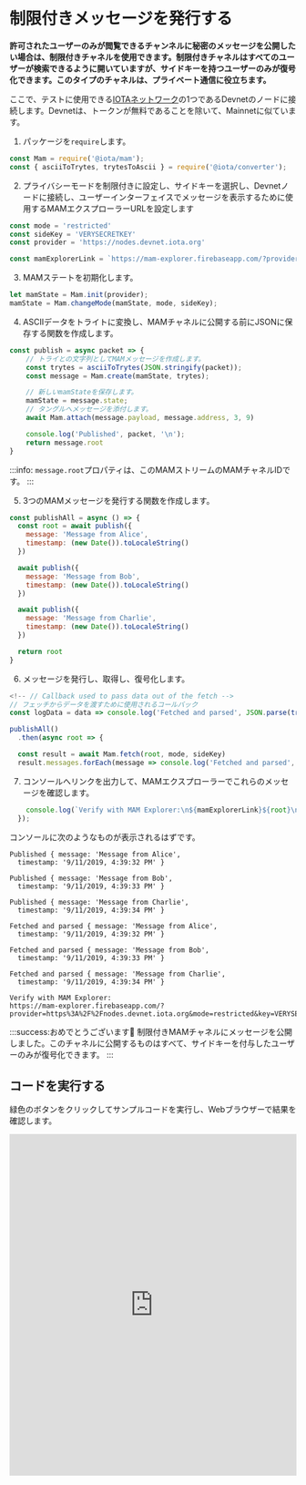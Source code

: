 # 制限付きメッセージを発行する
<!-- # Publish restricted messages -->

**許可されたユーザーのみが閲覧できるチャンネルに秘密のメッセージを公開したい場合は、制限付きチャネルを使用できます。制限付きチャネルはすべてのユーザーが検索できるように開いていますが、サイドキーを持つユーザーのみが復号化できます。このタイプのチャネルは、プライベート通信に役立ちます。**
<!-- **If you want to publish secret messages to a channel that only permitted users can read, you can use a restricted channel. These channels are open for any user to find, but only those with the side key can decrypt it. This type of channel is useful for private communications.** -->

ここで、テストに使用できる[IOTAネットワーク](root://getting-started/0.1/references/iota-networks.md)の1つであるDevnetのノードに接続します。Devnetは、トークンが無料であることを除いて、Mainnetに似ています。
<!-- Here, we connect to a node on the Devnet, which is one of the [IOTA networks](root://getting-started/0.1/references/iota-networks.md) that you can use for testing. The Devnet is similar to the Mainnet, except the tokens are free. -->

1. パッケージを`require`します。
  <!-- 1. Require the packages -->

  ```js
  const Mam = require('@iota/mam');
  const { asciiToTrytes, trytesToAscii } = require('@iota/converter');
  ```

2. プライバシーモードを制限付きに設定し、サイドキーを選択し、Devnetノードに接続し、ユーザーインターフェイスでメッセージを表示するために使用するMAMエクスプローラーURLを設定します
  <!-- 2. Set the privacy mode to restricted, choose, a side key, connect to a Devnet node, and set the MAM explorer URL to use for seeing messages in a user interface -->

  ```js
  const mode = 'restricted'
  const sideKey = 'VERYSECRETKEY'
  const provider = 'https://nodes.devnet.iota.org'

  const mamExplorerLink = `https://mam-explorer.firebaseapp.com/?provider=${encodeURIComponent(provider)}&mode=${mode}&key=${sideKey.padEnd(81, '9')}&root=`
  ```

3. MAMステートを初期化します。
  <!-- 3. Initialize the MAM state -->

  ```js
  let mamState = Mam.init(provider);
  mamState = Mam.changeMode(mamState, mode, sideKey);
  ```

4. ASCIIデータをトライトに変換し、MAMチャネルに公開する前にJSONに保存する関数を作成します。
  <!-- 4. Create a function to convert ASCII data to trytes and store it in JSON before publishing it to a MAM channel -->

  ```js
  const publish = async packet => {
      // トライとの文字列としてMAMメッセージを作成します。
      const trytes = asciiToTrytes(JSON.stringify(packet));
      const message = Mam.create(mamState, trytes);

      // 新しいmamStateを保存します。
      mamState = message.state;
      // タングルへメッセージを添付します。
      await Mam.attach(message.payload, message.address, 3, 9)

      console.log('Published', packet, '\n');
      return message.root
  }
  ```

  :::info:
  `message.root`プロパティは、このMAMストリームのMAMチャネルIDです。
  :::
  <!-- :::info: -->
  <!-- The `message.root` property is the MAM channel ID for this MAM stream. -->
  <!-- ::: -->

5. 3つのMAMメッセージを発行する関数を作成します。
<!-- 5. Create a function that publishes three MAM messages -->

  ```js
  const publishAll = async () => {
    const root = await publish({
      message: 'Message from Alice',
      timestamp: (new Date()).toLocaleString()
    })

    await publish({
      message: 'Message from Bob',
      timestamp: (new Date()).toLocaleString()
    })

    await publish({
      message: 'Message from Charlie',
      timestamp: (new Date()).toLocaleString()
    })

    return root
  }
  ```

6. メッセージを発行し、取得し、復号化します。
  <!-- 6. Publish the messages, fetch them, and decrypt them -->

  ```js
  <!-- // Callback used to pass data out of the fetch -->
  // フェッチからデータを渡すために使用されるコールバック
  const logData = data => console.log('Fetched and parsed', JSON.parse(trytesToAscii(data)), '\n');

  publishAll()
    .then(async root => {

    const result = await Mam.fetch(root, mode, sideKey)
    result.messages.forEach(message => console.log('Fetched and parsed', JSON.parse(trytesToAscii(message)), '\n'));
  ```

7. コンソールへリンクを出力して、MAMエクスプローラーでこれらのメッセージを確認します。
  <!-- 7. Print the link to the console to see these messages in the MAM Explorer -->

  ```js
      console.log(`Verify with MAM Explorer:\n${mamExplorerLink}${root}\n`);
    });
  ```

コンソールに次のようなものが表示されるはずです。
<!-- You should see something like the following in the console: -->

```
Published { message: 'Message from Alice',
  timestamp: '9/11/2019, 4:39:32 PM' }

Published { message: 'Message from Bob',
  timestamp: '9/11/2019, 4:39:33 PM' }

Published { message: 'Message from Charlie',
  timestamp: '9/11/2019, 4:39:34 PM' }

Fetched and parsed { message: 'Message from Alice',
  timestamp: '9/11/2019, 4:39:32 PM' }

Fetched and parsed { message: 'Message from Bob',
  timestamp: '9/11/2019, 4:39:33 PM' }

Fetched and parsed { message: 'Message from Charlie',
  timestamp: '9/11/2019, 4:39:34 PM' }

Verify with MAM Explorer:
https://mam-explorer.firebaseapp.com/?provider=https%3A%2F%2Fnodes.devnet.iota.org&mode=restricted&key=VERYSECRETKEY99999999999999999999999999999999999999999999999999999999999999999999&root=DNIBZEUZNILPOZMGVWKKSHUECHFZEPRCMF9WRFPMSBRBKZWFFTTBIUYQNUBYB9NPHGHU9KPVRH9HD9JXO
```

:::success:おめでとうございます:tada:
制限付きMAMチャネルにメッセージを公開しました。このチャネルに公開するものはすべて、サイドキーを付与したユーザーのみが復号化できます。
:::
<!-- :::success:Congratulations :tada: -->
<!-- You've published messages to a restricted MAM channel. Anything you publish to this channel can be decrypted only by those to whom you give the side key. -->
<!-- ::: -->

## コードを実行する
<!-- ## Run the code -->

緑色のボタンをクリックしてサンプルコードを実行し、Webブラウザーで結果を確認します。
<!-- Click the green button to run the sample code and see the results in the web browser. -->

<iframe height="600px" width="100%" src="https://repl.it/@jake91/MAM-restricted?lite=true" scrolling="no" frameborder="no" allowtransparency="true" allowfullscreen="true" sandbox="allow-forms allow-pointer-lock allow-popups allow-same-origin allow-scripts allow-modals"></iframe>
